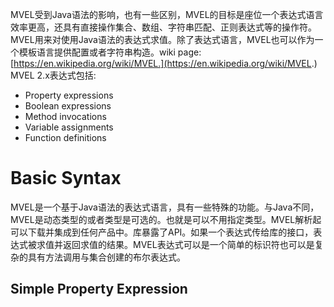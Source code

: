 MVEL受到Java语法的影响，也有一些区别，MVEL的目标是座位一个表达式语言效率更高，还具有直接操作集合、数组、字符串匹配、正则表达式等的操作符。MVEL用来对使用Java语法的表达式求值。除了表达式语言，MVEL也可以作为一个模板语言提供配置或者字符串构造。wiki page: [https://en.wikipedia.org/wiki/MVEL.](https://en.wikipedia.org/wiki/MVEL.)
MVEL 2.x表达式包括:
- Property expressions
- Boolean expressions
- Method invocations
- Variable assignments
- Function definitions

# Basic Syntax
MVEL是一个基于Java语法的表达式语言，具有一些特殊的功能。与Java不同，MVEL是动态类型的或者类型是可选的。也就是可以不用指定类型。MVEL解析起可以下载并集成到任何产品中。库暴露了API。如果一个表达式传给库的接口，表达式被求值并返回求值的结果。MVEL表达式可以是一个简单的标识符也可以是复杂的具有方法调用与集合创建的布尔表达式。
## Simple Property Expression
